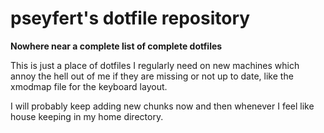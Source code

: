 # pseyfert's dotfile repository

**Nowhere near a complete list of complete dotfiles**

This is just a place of dotfiles I regularly need on new machines which annoy
the hell out of me if they are missing or not up to date, like the xmodmap file
for the keyboard layout.

I will probably keep adding new chunks now and then whenever I feel like house
keeping in my home directory.
